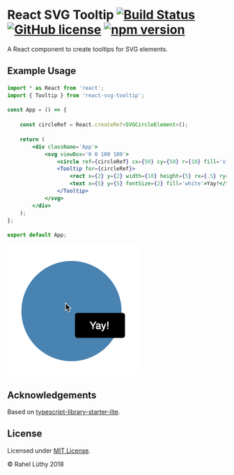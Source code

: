 # React SVG Tooltip [![Build Status](https://travis-ci.org/fhnw-stec/stec-recorder.svg?branch=master)](https://travis-ci.org/netzwerg/react-svg-tooltip) [![GitHub license](https://img.shields.io/badge/license-MIT-blue.svg)](https://github.com/facebook/react/blob/master/LICENSE) [![npm version](https://img.shields.io/npm/v/react-svg-tooltip.svg?style=flat)](https://www.npmjs.com/package/react-svg-tooltip)

A React component to create tooltips for SVG elements.

## Example Usage

```jsx
import * as React from 'react';
import { Tooltip } from 'react-svg-tooltip';

const App = () => {

    const circleRef = React.createRef<SVGCircleElement>();

    return (
        <div className='App'>
            <svg viewBox='0 0 100 100'>
                <circle ref={circleRef} cx={50} cy={50} r={10} fill='steelblue'/>
                <Tooltip for={circleRef}>
                    <rect x={2} y={2} width={10} height={5} rx={.5} ry={.5} fill='black'/>
                    <text x={5} y={5} fontSize={2} fill='white'>Yay!</text>
                </Tooltip>
            </svg>
        </div>
    );
};

export default App;
```

![Example Usage](screenshot.png)

## Acknowledgements

Based on [typescript-library-starter-lite](https://github.com/tonysneed/typescript-library-starter-lite.git).

## License

Licensed under [MIT License](LICENSE).

&copy; Rahel Lüthy 2018
